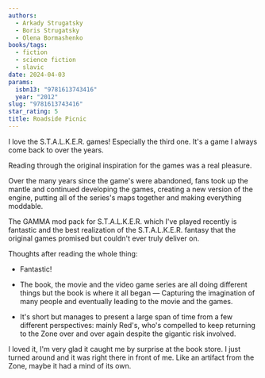```yaml
---
authors:
  - Arkady Strugatsky
  - Boris Strugatsky
  - Olena Bormashenko
books/tags:
  - fiction
  - science fiction
  - slavic
date: 2024-04-03
params:
  isbn13: "9781613743416"
  year: "2012"
slug: "9781613743416"
star_rating: 5
title: Roadside Picnic
---
```


I love the S.T.A.L.K.E.R. games! Especially the third one. It's a game I always come back to over the years.

Reading through the original inspiration for the games was a real pleasure.

<!--more-->

Over the many years since the game's were abandoned, fans took up the mantle and continued developing the games, creating a new version of the engine, putting all of the series's maps together and making everything moddable.

The GAMMA mod pack for S.T.A.L.K.E.R. which I've played recently is fantastic and the best realization of the S.T.A.L.K.E.R. fantasy that the original games promised but couldn't ever truly deliver on.

Thoughts after reading the whole thing:

- Fantastic!

- The book, the movie and the video game series are all doing different things but the book is where it all began — Capturing the imagination of many people and eventually leading to the movie and the games.

- It's short but manages to present a large span of time from a few different perspectives: mainly Red's, who's compelled to keep returning to the Zone over and over again despite the gigantic risk involved.

I loved it, I'm very glad it caught me by surprise at the book store. I just turned around and it was right there in front of me. Like an artifact from the Zone, maybe it had a mind of its own.
